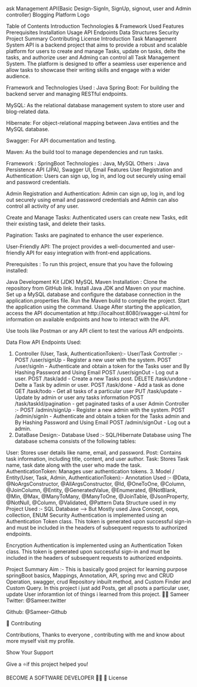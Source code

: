 ask Management API(Basic Design-SignIn, SignUp, signout, user and Admin controller)
Blogging Platform Logo

Table of Contents
Introduction
Technologies & Framework Used
Features
Prerequisites
Installation
Usage
API Endpoints
Data Structures
Security
Project Summary
Contributing
License
Introduction
Task Management System API is a backend project that aims to provide a robust and scalable platform for users to create and manage Tasks, update on tasks, delte the tasks, and authorize user and Adming can control all Task Management System. The platform is designed to offer a seamless user experience and allow tasks to showcase their writing skills and engage with a wider audience.

Framework and Technologies Used :
Java Spring Boot: For building the backend server and managing RESTful endpoints.

MySQL: As the relational database management system to store user and blog-related data.

Hibernate: For object-relational mapping between Java entities and the MySQL database.

Swagger: For API documentation and testing.

Maven: As the build tool to manage dependencies and run tasks.

Framework : SpringBoot
Technologies : Java, MySQL
Others : Java Persistence API (JPA), Swagger UI, Email
Features
User Registration and Authentication: Users can sign up, log in, and log out securely using email and password credentials.

Admin Registration and Authentication: Admin can sign up, log in, and log out securely using email and password credentials and Admin can also control all activity of any user.

Create and Manage Tasks: Authenticated users can create new Tasks, edit their existing task, and delete their tasks.

Pagination: Tasks are paginated to enhance the user experience.

User-Friendly API: The project provides a well-documented and user-friendly API for easy integration with front-end applications.

Prerequisites :
To run this project, ensure that you have the following installed:

Java Development Kit (JDK)
MySQL
Maven
Installation :
Clone the repository from GitHub link.
Install Java JDK and Maven on your machine.
Set up a MySQL database and configure the database connection in the application.properties file.
Run the Maven build to compile the project.
Start the application using the command.
Usage
After starting the application, access the API documentation at http://localhost:8080/swagger-ui.html for information on available endpoints and how to interact with the API.

Use tools like Postman or any API client to test the various API endpoints.

Data Flow
API Endpoints Used:
1. Controller (User, Task, AuthenticationToken):-
User/Task Controller :-
POST /user/signUp - Register a new user with the system.
POST /user/signIn - Authenticate and obtain a token for the Tasks user and By Hashing Password and Using Email
POST /user/signOut - Log out a user.
POST /task/add - Create a new Tasks post.
DELETE /task/undone - Delte a Task by adimin or user.
POST /task/done - Add a task as done
GET /task/todo - Get all tasks of a particular user
PUT /task/update - Update by admin or user any tasks information
POST /task/taskId/pagination - get paginated tasks of a user
Admin Controller :-
POST /admin/signUp - Register a new admin with the system.
POST /admin/signIn - Authenticate and obtain a token for the Tasks admin and By Hashing Password and Using Email
POST /admin/signOut - Log out a admin.
2. DataBase Design:-
Database Used :- SQL/Hibernate Database using
The database schema consists of the following tables:

User: Stores user details like name, email, and password.
Post: Contains task information, including title, content, and user author.
Task: Stores Task name, task date along with the user who made the task.
AuthenticationToken: Manages user authentication tokens.
3. Model / Entity(User, Task, Admin, AuthenticationToken):-
Annotation Used :- @Data, @NoArgsConstructor, @AllArgsConstructor, @Id, @OneToOne, @Column, @JoinColumn, @Entity, @GeneratedValue, @Enumerated, @NotBlank, @Min, @Max, @ManyToMany, @ManyToOne, @JoinTable, @JsonProperty, @NotNull, @Column, @Validated, @Pattern
Data Structure used in my Project
Used :- SQL Database --> But Mostly used Java Concept, oops, collection, ENUM
Security
Authentication is implemented using an Authentication Token class. This token is generated upon successful sign-in and must be included in the headers of subsequent requests to authorized endpoints.

Encryption
Authentication is implemented using an Authentication Token class. This token is generated upon successful sign-in and must be included in the headers of subsequent requests to authorized endpoints.

Project Summary
Aim :- This is basically good project for learning purpose springBoot basics, Mappings, Annotation, API, spring mvc and CRUD Operation, swagger, crud Repository inbuilt method, and Custom Finder and Custom Query. In this project i just add Posts, get all psots a particular user, update User inforamtion lot of things i learned from this project.
👨‍💻 Sameer
Twitter: @Sameer.twitter

Github: @Sameer-Github

🤝 Contributing

Contributions, Thanks to everyone , contributing with me and know about more myself visit my profile.

Show Your Support

Give a ⭐if this project helped you!

BECOME A SOFTWARE DEVELOPER 👩‍💻
📝 License

